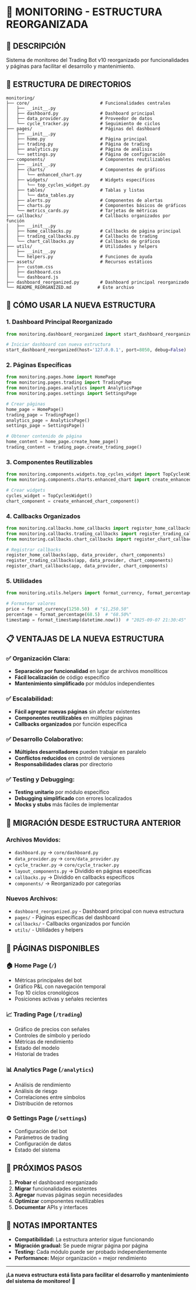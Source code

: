 # 📁 **MONITORING - ESTRUCTURA REORGANIZADA**

## 🎯 **DESCRIPCIÓN**
Sistema de monitoreo del Trading Bot v10 reorganizado por funcionalidades y páginas para facilitar el desarrollo y mantenimiento.

## 📂 **ESTRUCTURA DE DIRECTORIOS**

```
monitoring/
├── core/                           # Funcionalidades centrales
│   ├── __init__.py
│   ├── dashboard.py                # Dashboard principal
│   ├── data_provider.py            # Proveedor de datos
│   └── cycle_tracker.py            # Seguimiento de ciclos
├── pages/                          # Páginas del dashboard
│   ├── __init__.py
│   ├── home.py                     # Página principal
│   ├── trading.py                  # Página de trading
│   ├── analytics.py                # Página de análisis
│   └── settings.py                 # Página de configuración
├── components/                     # Componentes reutilizables
│   ├── __init__.py
│   ├── charts/                     # Componentes de gráficos
│   │   └── enhanced_chart.py
│   ├── widgets/                    # Widgets específicos
│   │   └── top_cycles_widget.py
│   ├── tables/                     # Tablas y listas
│   │   └── data_tables.py
│   ├── alerts.py                   # Componentes de alertas
│   ├── charts.py                   # Componentes básicos de gráficos
│   └── metrics_cards.py            # Tarjetas de métricas
├── callbacks/                      # Callbacks organizados por función
│   ├── __init__.py
│   ├── home_callbacks.py           # Callbacks de página principal
│   ├── trading_callbacks.py        # Callbacks de trading
│   └── chart_callbacks.py          # Callbacks de gráficos
├── utils/                          # Utilidades y helpers
│   ├── __init__.py
│   └── helpers.py                  # Funciones de ayuda
├── assets/                         # Recursos estáticos
│   ├── custom.css
│   ├── dashboard.css
│   └── dashboard.js
├── dashboard_reorganized.py        # Dashboard principal reorganizado
└── README_REORGANIZED.md          # Este archivo
```

## 🚀 **CÓMO USAR LA NUEVA ESTRUCTURA**

### **1. Dashboard Principal Reorganizado**
```python
from monitoring.dashboard_reorganized import start_dashboard_reorganized

# Iniciar dashboard con nueva estructura
start_dashboard_reorganized(host='127.0.0.1', port=8050, debug=False)
```

### **2. Páginas Específicas**
```python
from monitoring.pages.home import HomePage
from monitoring.pages.trading import TradingPage
from monitoring.pages.analytics import AnalyticsPage
from monitoring.pages.settings import SettingsPage

# Crear páginas
home_page = HomePage()
trading_page = TradingPage()
analytics_page = AnalyticsPage()
settings_page = SettingsPage()

# Obtener contenido de página
home_content = home_page.create_home_page()
trading_content = trading_page.create_trading_page()
```

### **3. Componentes Reutilizables**
```python
from monitoring.components.widgets.top_cycles_widget import TopCyclesWidget
from monitoring.components.charts.enhanced_chart import create_enhanced_chart_component

# Crear widgets
cycles_widget = TopCyclesWidget()
chart_component = create_enhanced_chart_component()
```

### **4. Callbacks Organizados**
```python
from monitoring.callbacks.home_callbacks import register_home_callbacks
from monitoring.callbacks.trading_callbacks import register_trading_callbacks
from monitoring.callbacks.chart_callbacks import register_chart_callbacks

# Registrar callbacks
register_home_callbacks(app, data_provider, chart_components)
register_trading_callbacks(app, data_provider, chart_components)
register_chart_callbacks(app, data_provider, chart_components)
```

### **5. Utilidades**
```python
from monitoring.utils.helpers import format_currency, format_percentage, format_timestamp

# Formatear valores
price = format_currency(1250.50)  # "$1,250.50"
percentage = format_percentage(68.5)  # "68.50%"
timestamp = format_timestamp(datetime.now())  # "2025-09-07 21:30:45"
```

## 📋 **VENTAJAS DE LA NUEVA ESTRUCTURA**

### **✅ Organización Clara:**
- **Separación por funcionalidad** en lugar de archivos monolíticos
- **Fácil localización** de código específico
- **Mantenimiento simplificado** por módulos independientes

### **✅ Escalabilidad:**
- **Fácil agregar nuevas páginas** sin afectar existentes
- **Componentes reutilizables** en múltiples páginas
- **Callbacks organizados** por función específica

### **✅ Desarrollo Colaborativo:**
- **Múltiples desarrolladores** pueden trabajar en paralelo
- **Conflictos reducidos** en control de versiones
- **Responsabilidades claras** por directorio

### **✅ Testing y Debugging:**
- **Testing unitario** por módulo específico
- **Debugging simplificado** con errores localizados
- **Mocks y stubs** más fáciles de implementar

## 🔧 **MIGRACIÓN DESDE ESTRUCTURA ANTERIOR**

### **Archivos Movidos:**
- `dashboard.py` → `core/dashboard.py`
- `data_provider.py` → `core/data_provider.py`
- `cycle_tracker.py` → `core/cycle_tracker.py`
- `layout_components.py` → Dividido en páginas específicas
- `callbacks.py` → Dividido en callbacks específicos
- `components/` → Reorganizado por categorías

### **Nuevos Archivos:**
- `dashboard_reorganized.py` - Dashboard principal con nueva estructura
- `pages/` - Páginas específicas del dashboard
- `callbacks/` - Callbacks organizados por función
- `utils/` - Utilidades y helpers

## 🎨 **PÁGINAS DISPONIBLES**

### **🏠 Home Page (`/`)**
- Métricas principales del bot
- Gráfico P&L con navegación temporal
- Top 10 ciclos cronológicos
- Posiciones activas y señales recientes

### **📈 Trading Page (`/trading`)**
- Gráfico de precios con señales
- Controles de símbolo y período
- Métricas de rendimiento
- Estado del modelo
- Historial de trades

### **📊 Analytics Page (`/analytics`)**
- Análisis de rendimiento
- Análisis de riesgo
- Correlaciones entre símbolos
- Distribución de retornos

### **⚙️ Settings Page (`/settings`)**
- Configuración del bot
- Parámetros de trading
- Configuración de datos
- Estado del sistema

## 🚀 **PRÓXIMOS PASOS**

1. **Probar** el dashboard reorganizado
2. **Migrar** funcionalidades existentes
3. **Agregar** nuevas páginas según necesidades
4. **Optimizar** componentes reutilizables
5. **Documentar** APIs y interfaces

## 📝 **NOTAS IMPORTANTES**

- **Compatibilidad:** La estructura anterior sigue funcionando
- **Migración gradual:** Se puede migrar página por página
- **Testing:** Cada módulo puede ser probado independientemente
- **Performance:** Mejor organización = mejor rendimiento

---

**¡La nueva estructura está lista para facilitar el desarrollo y mantenimiento del sistema de monitoreo!** 🎉
